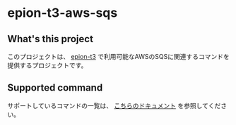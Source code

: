 # epion-t3-aws-sqs

## What's this project

このプロジェクトは、 [epion-t3](http://docs.epion-t3.com) で利用可能なAWSのSQSに関連するコマンドを提供するプロジェクトです。

## Supported command

サポートしているコマンドの一覧は、 [こちらのドキュメント](./aws-sqs_spec_ja_JP.md) を参照してください。
